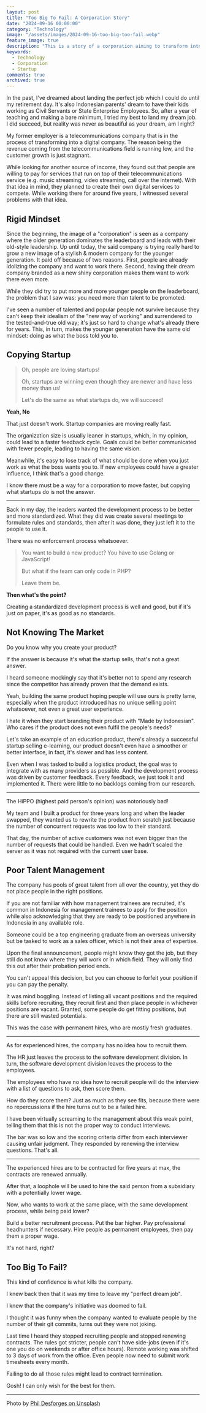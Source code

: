 ```yaml
---
layout: post
title: "Too Big To Fail: A Corporation Story"
date: "2024-09-16 00:00:00"
category: "Technology"
image: "/assets/images/2024-09-16-too-big-too-fail.webp"
feature_image: true
description: "This is a story of a corporation aiming to transform into a digital company. Despite investmenting a big sum in new technology and hiring new talents, their efforts are undermined by outdated practices."
keywords:
  - Technology
  - Corporation
  - Startup
comments: true
archived: true
---
```


In the past, I've dreamed about landing the perfect job which I could do until my retirement day. It's also Indonesian parents' dream to have their kids working as Civil Servants or State Enterprise Employees. So, after a year of teaching and making a bare minimum, I tried my best to land my dream job. I did succeed, but reality was never as beautiful as your dream, am I right?

My former employer is a telecommunications company that is in the process of transforming into a digital company. The reason being the revenue coming from the telecommunications field is running low, and the customer growth is just stagnant.

While looking for another source of income, they found out that people are willing to pay for services that run on top of their telecommunications service (e.g. music streaming, video streaming, call over the internet). With that idea in mind, they planned to create their own digital services to compete. While working there for around five years, I witnessed several problems with that idea.

## Rigid Mindset

Since the beginning, the image of a "corporation" is seen as a company where the older generation dominates the leaderboard and leads with their old-style leadership. Up until today, the said company is trying really hard to grow a new image of a stylish & modern company for the younger generation. It paid off because of two reasons. First, people are already idolizing the company and want to work there. Second, having their dream company branded as a new shiny corporation makes them want to work there even more.

While they did try to put more and more younger people on the leaderboard, the problem that I saw was: you need more than talent to be promoted.

I've seen a number of talented and popular people not survive because they can't keep their idealism of the "new way of working" and surrendered to the tested-and-true old way; it's just so hard to change what's already there for years. This, in turn, makes the younger generation have the same old mindset: doing as what the boss told you to.

## Copying Startup

> Oh, people are loving startups!
>
> Oh, startups are winning even though they are newer and have less money than us!
>
> Let's do the same as what startups do, we will succeed!

**Yeah, No**

That just doesn't work. Startup companies are moving really fast.

The organization size is usually leaner in startups, which, in my opinion, could lead to a faster feedback cycle. Goals could be better communicated with fewer people, leading to having the same vision. 

Meanwhile, it's easy to lose track of what should be done when you just work as what the boss wants you to. If new employees could have a greater influence, I think that's a good change.

I know there must be a way for a corporation to move faster, but copying what startups do is not the answer.

---

Back in my day, the leaders wanted the development process to be better and more standardized. What they did was create several meetings to formulate rules and standards, then after it was done, they just left it to the people to use it.

There was no enforcement process whatsoever.

> You want to build a new product? You have to use Golang or JavaScript!
>
> But what if the team can only code in PHP?
>
> Leave them be.

**Then what's the point?**

Creating a standardized development process is well and good, but if it's just on paper, it's as good as no standards.

## Not Knowing The Market

Do you know why you create your product?

If the answer is because it's what the startup sells, that's not a great answer.

I heard someone mockingly say that it's better not to spend any research since the competitor has already proven that the demand exists.

Yeah, building the same product hoping people will use ours is pretty lame, especially when the product introduced has no unique selling point whatsoever, not even a great user experience.

I hate it when they start branding their product with "Made by Indonesian". Who cares if the product does not even fulfil the people's needs? 

Let's take an example of an education product, there's already a successful startup selling e-learning, our product doesn't even have a smoother or better interface, in fact, it's slower and has less content.

Even when I was tasked to build a logistics product, the goal was to integrate with as many providers as possible. And the development process was driven by customer feedback. Every feedback, we just took it and implemented it. There were little to no backlogs coming from our research.

---

The HiPPO (highest paid person's opinion) was notoriously bad! 

My team and I built a product for three years long and when the leader swapped, they wanted us to rewrite the product from scratch just because the number of concurrent requests was too low to their standard. 

That day, the number of active customers was not even bigger than the number of requests that could be handled. Even we hadn't scaled the server as it was not required with the current user base.

## Poor Talent Management

The company has pools of great talent from all over the country, yet they do not place people in the right positions.

If you are not familiar with how management trainees are recruited, it's common in Indonesia for management trainees to apply for the position while also acknowledging that they are ready to be positioned anywhere in Indonesia in any available role.

Someone could be a top engineering graduate from an overseas university but be tasked to work as a sales officer, which is not their area of expertise.

Upon the final announcement, people might know they got the job, but they still do not know where they will work or in which field. They will only find this out after their probation period ends.

You can't appeal this decision, but you can choose to forfeit your position if you can pay the penalty.

It was mind boggling. Instead of listing all vacant positions and the required skills before recruiting, they recruit first and then place people in whichever positions are vacant. Granted, some people do get fitting positions, but there are still wasted potentials.

This was the case with permanent hires, who are mostly fresh graduates.

---

As for experienced hires, the company has no idea how to recruit them.

The HR just leaves the process to the software development division. In turn, the software development division leaves the process to the employees.

The employees who have no idea how to recruit people will do the interview with a list of questions to ask, then score them.

How do they score them? Just as much as they see fits, because there were no repercussions if the hire turns out to be a failed hire.

I have been virtually screaming to the management about this weak point, telling them that this is not the proper way to conduct interviews.

The bar was so low and the scoring criteria differ from each interviewer causing unfair judgment. They responded by renewing the interview questions. That's all.

---

The experienced hires are to be contracted for five years at max, the contracts are renewed annually.

After that, a loophole will be used to hire the said person from a subsidiary with a potentially lower wage. 

Now, who wants to work at the same place, with the same development process, while being paid lower?

Build a better recruitment process. Put the bar higher. Pay professional headhunters if necessary. Hire people as permanent employees, then pay them a proper wage.

It's not hard, right?

## Too Big To Fail?

This kind of confidence is what kills the company.

I knew back then that it was my time to leave my "perfect dream job".

I knew that the company's initiative was doomed to fail.

I thought it was funny when the company wanted to evaluate people by the number of their git commits, turns out they were not joking.

Last time I heard they stopped recruiting people and stopped renewing contracts. The rules got stricter, people can't have side-jobs (even if it's one you do on weekends or after office hours). Remote working was shifted to 3 days of work from the office. Even people now need to submit work timesheets every month.

Failing to do all those rules might lead to contract termination. 

Gosh! I can only wish for the best for them.

---

Photo by <a href="https://unsplash.com/@storybyphil?utm_content=creditCopyText&utm_medium=referral&utm_source=unsplash">Phil Desforges on Unsplash</a>
      